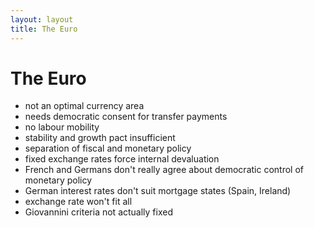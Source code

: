 ```yaml
---
layout: layout
title: The Euro
---
```


The Euro
========

* not an optimal currency area
* needs democratic consent for transfer payments
* no labour mobility
* stability and growth pact insufficient
* separation of fiscal and monetary policy
* fixed exchange rates force internal devaluation
* French and Germans don't really agree about democratic control of
  monetary policy
* German interest rates don't suit mortgage states (Spain, Ireland)
* exchange rate won't fit all
* Giovannini criteria not actually fixed